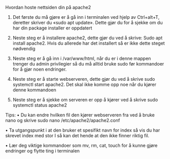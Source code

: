 
Hvordan hoste nettsiden din på apache2

1.	Det første du  må gjøre er å gå inn i terminalen ved hjelp av Ctrl+alt+T, deretter skriver du «sudo apt update». Dette gjør du for å sjekke om du har din package installer er oppdatert

2.	Neste steg er å installere apache2, dette gjør du ved å skrive: Sudo apt install apache2. Hvis du allerede har det installert så er ikke dette steget nødvendig

3.	Neste steg er å gå inn i /var/www/html, når du er i denne mappen trenger du admin privilegier så du må alltid bruke sudo før kommandoer for å gjør noen endringer.

4.	Neste steg er å starte webserveren, dette gjør du ved å skrive sudo systemctl start apache2. Det skal ikke komme opp noe når du kjører denne kommandoen

5.	Neste steg er å sjekke om serveren er opp å kjører ved å skrive sudo systemctl status apache2 

Tips: 
•	Du kan endre hvilken fil den kjører webserveren fra ved å bruke nano og skrive sudo nano /etc/apache2/apache2.conf

•	Ta utgangspunkt i at den bruker et spesifikt navn for index så vis du har skrevet index med stor I så kan det hende at den ikke finner riktig fil.

•	Lær deg viktige kommandoer som mv, rm, cat, touch for å kunne gjøre endringer og flytte ting i terminalen

